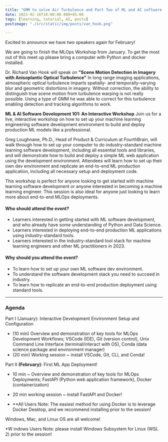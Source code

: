 ```yaml
---
title: "GMM to solve Air Turbulence and Part Two of ML and AI software Dev. 101"
date: 2023-02-16T18:00:00.000+05:00
tags: [learning, tutorial, AI, posts]
postimage: "./src/static/img/posts/van_hook.png"

---
```


Excited to announce we have two speakers again for February!  

We are going to finish the MLOps Workshop from January. 
To get the most out of this meet up please bring a computer with Python and docker installed.

Dr. Richard Van Hook will speak on **"Scene Motion Detection in Imagery with Anisoplantic Optical Turbulence"**
In long range imaging applications, atmospheric optical turbulence imparts spatially- and temporally-varying blur and geometric distortions in imagery. Without correction, the ability to distinguish true scene motion from turbulence warping is not really possible. Using a type of GMM he was able to correct for this turbulence enabling detection and tracking algorithms to work.


**ML & AI Software Development 101: An Interactive Workshop**
Join us for a live, interactive workshop on how to set up your machine learning engineering software development environment to build and deploy production ML models like a professional.

Greg Loughnane, Ph.D., Head of Product & Curriculum at FourthBrain, will walk through how to set up your computer to do industry-standard machine learning software development, including all essential tools and libraries, and will demonstrate how to build and deploy a simple ML web application using the development environment. Attendees will learn how to set up their own dev environment and replicate an end-to-end ML production application, including all necessary setup and deployment code.

This workshop is perfect for anyone looking to get started with machine learning software development or anyone interested in becoming a machine learning engineer. This session is also ideal for anyone just looking to learn more about end-to-end MLOps deployments.

#### Who should attend the event?

* Learners interested in getting started with ML software development, and who already have some understanding of Python and Data Science.
* Learners interested in deploying end-to-end production ML applications using industry-standard tools.
* Learners interested in the industry-standard tool stack for machine learning engineers and other ML practitioners in 2023.

#### Why should you attend the event?

* To learn how to set up your own ML software dev environment.
* To understand the software development stack you need to succeed in industry.
* To learn how to replicate an end-to-end production deployment using standard tools.

----

### Agenda

Part I (January): Interactive Development Environment Setup and Configuration

* (10 min) Overview and demonstration of key tools for MLOps Development Workflows; VSCode (IDE), Git (version control), Unix Command Line Interface (terminal/interact with OS), Conda (data science package and environment manager)
* (20 min) Working session ~ install VSCode, Git, CLI, and Conda!

Part II **(February)**: First ML App Deployment!

* 10 min ~ Overview and demonstration of key tools for MLOps Deployments; FastAPI (Python web application framework), Docker (containerization)
* 20 min working session ~ install FastAPI and Docker!

* **All Users Note: The easiest method for using Docker is to leverage Docker Desktop, and we recommend installing prior to the session!

Windows, Mac, and Linux OS are all welcome!

*W indows Users Note: please install Windows Subsystem for Linux (WSL 2) prior to the session!
